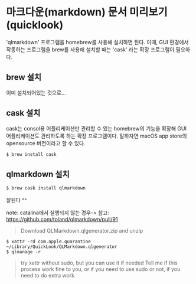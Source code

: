 # 마크다운(markdown) 문서 미리보기(quicklook)
'qlmarkdown' 프로그램을  homebrew를 사용해 설치하면 된다.
이때, GUI 환경에서 작동하는 프로그램을 brew를 사용해 설치할 때는  'cask' 라는 확장 프로그램이 필요하다.

## brew 설치
이미 설치되어있는 것으로...

## cask 설치
cask는 consol용 어플리케이션만 관리할 수 있는 homebrew의 기능을 확장해 GUI 어플리케이션도 관리하도록 하는 확장 프로그램이다. 말하자면 macOS app store의 opensource 버전이라고 할 수 있다.
```bash
$ brew install cask
```

## qlmarkdown 설치
```bash
$ brew cask install qlmarkdown
```
잘된다 ^^

note: catalina에서 실행되지 않는 경우-> 참고: https://github.com/toland/qlmarkdown/pull/91
>Download QLMarkdown.qlgenerator.zip and unzip
>
```$ mv ~/Downloads/QLMarkdown.qlgenerator ~/Library/QuickLook/QLMarkdown.qlgenerator
$ xattr -rd com.apple.quarantine  ~/Library/QuickLook/QLMarkdown.qlgenerator
$ qlmanage -r
```
>try xattr without sudo, but you can use it if needed
>Tell me if this process work fine to you, or if you need to use sudo or not, if you need to do extra work
